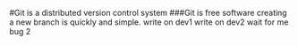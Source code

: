 #Git is a distributed version control system
###Git is free software
creating a new branch is quickly and simple.
write on dev1
write on dev2
wait for me
 bug 2
